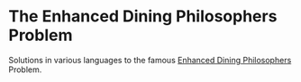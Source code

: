 # The Enhanced Dining Philosophers Problem

Solutions in various languages to the famous <a href="https://cs.lmu.edu/~ray/notes/edp/">Enhanced Dining Philosophers</a> Problem.
